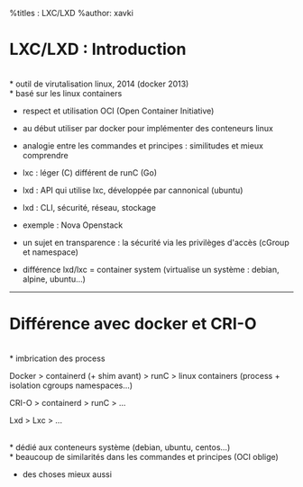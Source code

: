 %titles : LXC/LXD
%author: xavki

# LXC/LXD : Introduction


<br>
* outil de virutalisation linux, 2014 (docker 2013)

<br>
* basé sur les linux containers

* respect et utilisation OCI (Open Container Initiative)

* au début utiliser par docker pour implémenter des conteneurs linux

* analogie entre les commandes et principes : similitudes et mieux comprendre

* lxc : léger (C) différent de runC (Go)

* lxd : API qui utilise lxc, développée par cannonical (ubuntu)

* lxd : CLI, sécurité, réseau, stockage

* exemple : Nova Openstack

* un sujet en transparence : la sécurité via les privilèges d'accès (cGroup et namespace)

* différence lxd/lxc = container system (virtualise un système : debian, alpine, ubuntu...)

------------------------------------------------------------------------------


# Différence avec docker et CRI-O


<br>
* imbrication des process

Docker > containerd (+ shim avant) > runC > linux containers (process + isolation cgroups namespaces...)

CRI-O > containerd > runC > ...

Lxd > Lxc > ...

<br>
* dédié aux conteneurs système (debian, ubuntu, centos...)

<br>
* beaucoup de similarités dans les commandes et principes (OCI oblige)

* des choses mieux aussi
